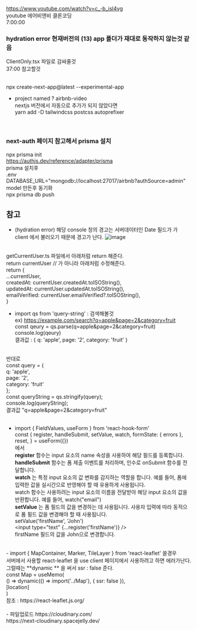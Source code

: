https://www.youtube.com/watch?v=c_-b_isI4vg <br />
youtube 에어비앤비 클론코딩 <br />
7:00:00 
<br />

### hydration error 현재버전의 (13) app 폴더가 재대로 동작하지 않는것 같음 <br />
ClientOnly.tsx 파일로 감싸줄것<br />
37:00 참고할것
<br />
<br />


npx create-next-app@latest --experimental-app <br />
- project named ? airbnb-video <br />
nextjs 버전에서 자동으로 추가가 되지 않았다면 <br />
yarn add -D tailwindcss postcss autoprefixer <br />
<br /><br />

### next-auth 페이지 참고해서 prisma  설치
npx prisma init<br />
https://authjs.dev/reference/adapter/prisma
<br />
prisma 설치후 <br />
.env<br />
DATABASE_URL="mongodb://localhost:27017/airbnb?authSource=admin"<br />
model 만든후 동기화 <br />
npx prisma db push <br />


## 참고
- (hydration error) 해당 console 창의 경고는 서버데이터인 Date 필드가 가 client 에서 불러오기 때문에 경고가 난다. 
![image](https://user-images.githubusercontent.com/6093105/233089039-46c92b0e-1fee-4587-94ca-7b5464562011.png)
<br />
getCurrentUser.ts 파일에서 아래처럼 return 해준다.
<br />
    return currentUser // 가 아니라 아래처럼 수정해준다.
    <br />
    return { <br />
      ...currentUser, <br />
      createdAt: currentUser.createdAt.toISOString(), <br />
      updatedAt: currentUser.updatedAt.toISOString(), <br />
      emailVerified: currentUser.emailVerified?.toISOString(), <br />
    }

 - import qs from 'query-string' : 검색해볼것 <br />
ex) https://example.com/search?q=apple&page=2&category=fruit <br />
const qeury = qs.parse(q=apple&page=2&category=fruit) <br />
console.log(qeury) <br />
결과값 : { q: 'apple', page: '2', category: 'fruit' } <br />
<br />
반대로  <br />
const query = { <br />
  q: 'apple', <br />
  page: '2', <br />
  category: 'fruit' <br />
};<br />
const queryString = qs.stringify(query); <br />
console.log(queryString); <br />
결과값 "q=apple&page=2&category=fruit" <br />
<br />

- import { FieldValues, useForm } from 'react-hook-form' <br />
const { register, handleSubmit, setValue, watch, formState: { errors }, reset, } = useForm<FieldValues>({}) <br />
에서 <br />
**register**  함수는 input 요소의 name 속성을 사용하여 해당 필드를 등록합니다.  <br />
**handleSubmit** 함수는 폼 제출 이벤트를 처리하며, 인수로 onSubmit 함수를 전달합니다. <br />
**watch** 는 특정 input 요소의 값 변화를 감지하는 역할을 합니다. 예를 들어, 폼에 입력한 값을 실시간으로 반영해야 할 때 유용하게 사용됩니다.<br />
watch 함수는 사용하려는 input 요소의 이름을 전달받아 해당 input 요소의 값을 반환합니다. 예를 들어, watch("email")<br />
**setValue** 는 폼 필드의 값을 변경하는 데 사용됩니다. 사용자 입력에 따라 동적으로 폼 필드 값을 변경해야 할 때 사용됩니다. <br />
setValue('firstName', 'John') <br />
<input type="text" {...register('firstName')} /> <br />
firstName 필드의 값을 John으로 변경합니다. <br />
    
<br />
 - import { MapContainer, Marker, TileLayer } from 'react-leaflet' 쓸경우 <br />
서버에서 사용할 react-leaflet 을 use client 페이지에서 사용하려고 하면 에러가난다.<br />
그럴때는 **dynamic ** 을 써서 ssr :  false 준다.   <br />
  const Map = useMemo( <br />
    () => dynamic(() => import('../Map'), { ssr: false }), <br />
    [location] <br />
  ) <br />
참조 :   https://react-leaflet.js.org/
<br />
<br />
- 파일업로드
https://cloudinary.com/ <br /> 
https://next-cloudinary.spacejelly.dev/ <br />
